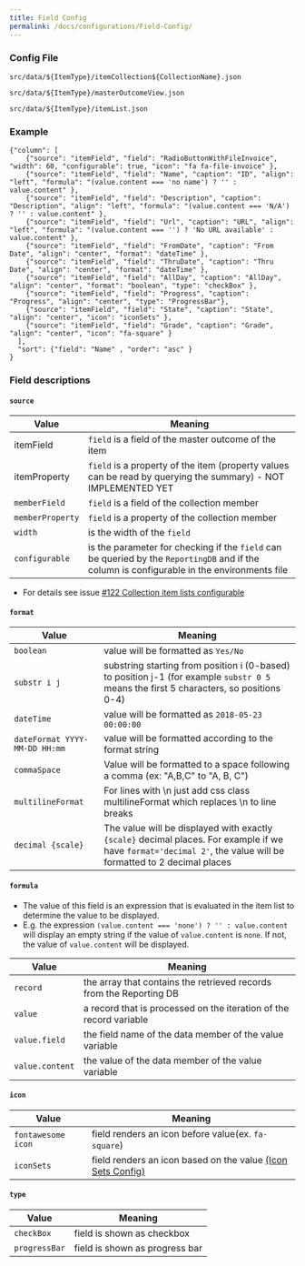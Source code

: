 ```yaml
---
title: Field Config
permalink: /docs/configurations/Field-Config/
---
```


### Config File
`src/data/${ItemType}/itemCollection${CollectionName}.json`

`src/data/${ItemType}/masterOutcomeView.json`

`src/data/${ItemType}/itemList.json`

### Example
```
{"column": [
    {"source": "itemField", "field": "RadioButtonWithFileInvoice", "width": 60, "configurable": true, "icon": "fa fa-file-invoice" },
    {"source": "itemField", "field": "Name", "caption": "ID", "align": "left", "formula": "(value.content === 'no name') ? '' : value.content" },
    {"source": "itemField", "field": "Description", "caption": "Description", "align": "left", "formula": "(value.content === 'N/A') ? '' : value.content" },
    {"source": "itemField", "field": "Url", "caption": "URL", "align": "left", "formula": "(value.content === '') ? 'No URL available' : value.content" },
    {"source": "itemField", "field": "FromDate", "caption": "From Date", "align": "center", "format": "dateTime" },
    {"source": "itemField", "field": "ThruDate", "caption": "Thru Date", "align": "center", "format": "dateTime" },
    {"source": "itemField", "field": "AllDay", "caption": "AllDay", "align": "center", "format": "boolean", "type": "checkBox" },
    {"source": "itemField", "field": "Progress", "caption": "Progress", "align": "center", "type": "ProgressBar"},
    {"source": "itemField", "field": "State", "caption": "State", "align": "center", "icon": "iconSets" },
    {"source": "itemField", "field": "Grade", "caption": "Grade", "align": "center", "icon": "fa-square" }
  ],
  "sort": {"field": "Name" , "order": "asc" }
}
```
### Field descriptions

#### `source`

| Value | Meaning |
| ------------- | ------------- |
| itemField | `field` is a field of the master outcome of the item |
| itemProperty | `field` is a property of the item (property values can be read by querying the summary) - NOT IMPLEMENTED YET |
| `memberField` | `field` is a field of the collection member |
| `memberProperty` | `field` is a property of the collection member |
| `width` | is the width of the `field`  |
| `configurable` | is the parameter for checking if the `field` can be queried by the `ReportingDB` and if the column is configurable in the environments file  |

* For details see issue [#122 Collection item lists configurable](https://github.com/kovax/webui-primeng/issues/122)

#### `format`

| Value | Meaning |
| ------------- | ------------- |
| `boolean` | value will be formatted as `Yes/No` |
| `substr i j` | substring starting from position i (0-based) to position j-1 (for example `substr 0 5` means the first 5 characters, so positions 0-4) |
| `dateTime` | value will be formatted as `2018-05-23 00:00:00` |
| `dateFormat YYYY-MM-DD HH:mm` | value will be formatted according to the format string |
| `commaSpace` | Value will be formatted to a space following a comma (ex: "A,B,C" to "A, B, C") |
| `multilineFormat` | For lines with \n just add css class multilineFormat which replaces \n to line breaks |
| `decimal {scale}` | The value will be displayed with exactly `{scale}` decimal places. For example if we have `format='decimal 2'`, the value will be formatted to 2 decimal places |

#### `formula`

* The value of this field is an expression that is evaluated in the item list to determine the value to be displayed.
* E.g. the expression `(value.content === 'none') ? '' : value.content` will display an empty string if the value of `value.content` is `none`. If not, the value of `value.content` will be displayed.

| Value | Meaning |
| ------------- | ------------- |
| `record` | the array that contains the retrieved records from the Reporting DB |
| `value` | a record that is processed on the iteration of the record variable |
| `value.field` | the field name of the data member of the value variable |
| `value.content` | the value of the data member of the value variable |

#### `icon`
| Value | Meaning |
| ------------- | ------------- |
| `fontawesome icon` | field renders an icon before value(ex. `fa-square`) |
| `iconSets` | field renders an icon based on the value [(Icon Sets Config)](https://github.com/TitusTech/webui-lib/wiki/Icon-Sets-Config) |


#### `type`
| Value | Meaning |
| ------------- | ------------- |
| `checkBox` | field is shown as checkbox |
| `progressBar` | field is shown as progress bar |
